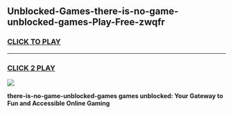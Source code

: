 
## Unblocked-Games-there-is-no-game-unblocked-games-Play-Free-zwqfr
<h3>
<a href="https://premium76.site?title=there-is-no-game-unblocked-games&ref=10A">CLICK TO PLAY</a></h3>
<hr>

<h3>
<a href="https://premium76.site?title=there-is-no-game-unblocked-games&ref=10A">CLICK 2 PLAY</a>
  
</h3>

<a href="https://premium76.site?title=there-is-no-game-unblocked-games&ref=10A"><img src="https://clearcache.store/games.png"></a>


**there-is-no-game-unblocked-games games unblocked: Your Gateway to Fun and Accessible Online Gaming**
